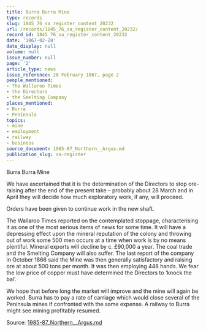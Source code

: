 ```yaml
---
title: Burra Burra Mine
type: records
slug: 1845_76_sa_register_content_20232
url: /records/1845_76_sa_register_content_20232/
record_id: 1845_76_sa_register_content_20232
date: '1867-02-28'
date_display: null
volume: null
issue_number: null
page: '2'
article_type: news
issue_reference: 28 February 1867, page 2
people_mentioned:
- The Wallaroo Times
- the Directors
- the Smelting Company
places_mentioned:
- Burra
- Peninsula
topics:
- mine
- employment
- railway
- business
source_document: 1985-87_Northern__Argus.md
publication_slug: sa-register
---
```


Burra Burra Mine

We have ascertained that it is the determination of the Directors to stop ore-raising after the end of the present take – probably about 28 March and in April they will decide how much exploratory work, if any, will proceed.

Orders have been given to continue work in the new shaft.

The Wallaroo Times reported on the contemplated stoppage, characterising it as one of the most serious items of news for some time.  It will have a depressing effect upon the mineral reputation of the colony and throwing out of work some 500 men occurs at a time when work is by no means plentiful.  Mineral exports will decline by c. £90,000 a year.  The coal trade and the Smelting Company will also suffer.  The last report of the company in October 1866 said the Mine was then generally satisfactory and raising ore at about 500 tons per month.  It was then employing 448 hands.  We fear the low price of copper must have determined the Directors to ‘knock the bal’.

We hope that before long the market will improve and the mine will again be worked.  Burra has to pay a rate of carriage which would close several of the Peninsula mines if confronted with the same expense.  A railway to Burra might see mining profitably resumed.

Source: [1985-87_Northern__Argus.md](/downloads/markdown/1985-87_Northern__Argus.md)
